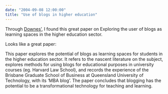 ```yaml
---
date: "2004-09-08 12:00:00"
title: "Use of blogs in higher education"
---
```




Through [Downes&rsquo;](http://www.downes.ca), I found this great paper on Exploring the user of blogs as learning spaces in the higher education sector.

Looks like a great paper:

> 
This paper explores the potential of blogs as learning spaces for students in the higher education sector. It refers to the nascent literature on the subject, explores methods for using blogs for educational purposes in university courses (eg. Harvard Law School), and records the experience of the Brisbane Graduate School of Business at Queensland University of Technology, with its &lsquo;MBA blog&rsquo;. The paper concludes that blogging has the potential to be a transformational technology for teaching and learning.



